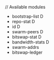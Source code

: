 

// Available modules
- bootstrap-list    D
- repo-stat         D
- id                D
- swarm-peers       D
- bitswap-stat      D
- bandwidth-stats   D
- swarm-addrs
- bitswap-ledger